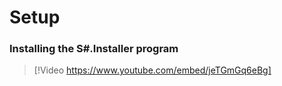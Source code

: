 # Setup

### Installing the S\#.Installer program

> [!Video https://www.youtube.com/embed/jeTGmGq6eBg]
